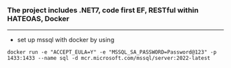 ### The project includes .NET7, code first EF, RESTful within HATEOAS, Docker
---

* set up mssql with docker by using
```
docker run -e "ACCEPT_EULA=Y" -e "MSSQL_SA_PASSWORD=Password@123" -p 1433:1433 --name sql -d mcr.microsoft.com/mssql/server:2022-latest
```
